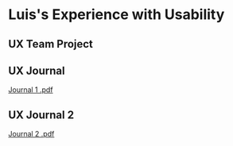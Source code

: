 # Luis's Experience with Usability 


## UX Team Project


## UX Journal 
[Journal 1 .pdf](https://github.com/UsabilityEngineering/ux-portfolio-1010l10/files/6111463/Journal.1.pdf)

## UX Journal 2
[Journal 2 .pdf](https://github.com/UsabilityEngineering/ux-portfolio-1010l10/blob/af71bf4ce2b74056807668cff0cf334e6b7fb43c/Transit%20Process.pdf)

